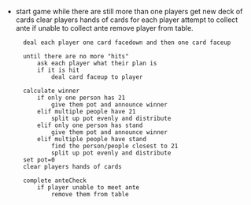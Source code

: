 

* start game
	while there are still more than one players
		get new deck of cards
		clear players hands of cards
		for each player
			attempt to collect ante
			if unable to collect ante
				remove player from table.

		deal each player one card facedown and then one card faceup

		until there are no more "hits"
			ask each player what their plan is
			if it is hit
				deal card faceup to player

		calculate winner
			if only one person has 21
				give them pot and announce winner
			elif multiple people have 21
				split up pot evenly and distribute
			elif only one person has stand
				give them pot and announce winner
			elif multiple people have stand
				find the person/people closest to 21
				split up pot evenly and distribute
		set pot=0
		clear players hands of cards

		complete anteCheck
			if player unable to meet ante
				remove them from table
